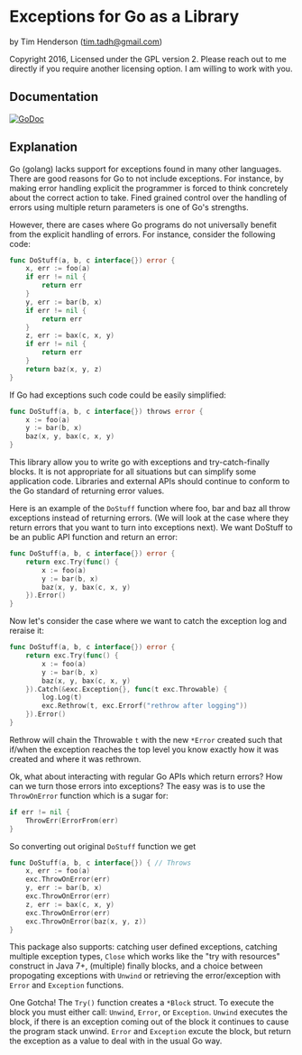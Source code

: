 # Exceptions for Go as a Library

by Tim Henderson (tim.tadh@gmail.com)

Copyright 2016, Licensed under the GPL version 2. Please reach out to me
directly if you require another licensing option. I am willing to work with you.

## Documentation

[![GoDoc](https://godoc.org/github.com/timtadh/data-structures/exc?status.svg)](https://godoc.org/github.com/timtadh/data-structures/exc)

## Explanation

Go (golang) lacks support for exceptions found in many other languages. There
are good reasons for Go to not include exceptions. For instance, by making
error handling explicit the programmer is forced to think concretely about
the correct action to take. Fined grained control over the handling of errors
using multiple return parameters is one of Go's strengths.

However, there are cases where Go programs do not universally benefit from
the explicit handling of errors. For instance, consider the following code:

```go
func DoStuff(a, b, c interface{}) error {
	x, err := foo(a)
	if err != nil {
		return err
	}
	y, err := bar(b, x)
	if err != nil {
		return err
	}
	z, err := bax(c, x, y)
	if err != nil {
		return err
	}
	return baz(x, y, z)
}
```

If Go had exceptions such code could be easily simplified:

```go
func DoStuff(a, b, c interface{}) throws error {
	x := foo(a)
	y := bar(b, x)
	baz(x, y, bax(c, x, y)
}
```

This library allow you to write go with exceptions and try-catch-finally
blocks. It is not appropriate for all situations but can simplify some
application code. Libraries and external APIs should continue to conform to
the Go standard of returning error values.

Here is an example of the `DoStuff` function where foo, bar and baz all throw
exceptions instead of returning errors. (We will look at the case where they
return errors that you want to turn into exceptions next). We want DoStuff to
be an public API function and return an error:

```go
func DoStuff(a, b, c interface{}) error {
	return exc.Try(func() {
		x := foo(a)
		y := bar(b, x)
		baz(x, y, bax(c, x, y)
	}).Error()
}
```

Now let's consider the case where we want to catch the exception log and
reraise it:

```go
func DoStuff(a, b, c interface{}) error {
	return exc.Try(func() {
		x := foo(a)
		y := bar(b, x)
		baz(x, y, bax(c, x, y)
	}).Catch(&exc.Exception{}, func(t exc.Throwable) {
		log.Log(t)
		exc.Rethrow(t, exc.Errorf("rethrow after logging"))
	}).Error()
}
```

Rethrow will chain the Throwable `t` with the new `*Error` created such that
if/when the exception reaches the top level you know exactly how it was
created and where it was rethrown.

Ok, what about interacting with regular Go APIs which return errors? How can
we turn those errors into exceptions? The easy was is to use the
`ThrowOnError` function which is a sugar for:

```go
if err != nil {
	ThrowErr(ErrorFrom(err)
}
```

So converting out original `DoStuff` function we get

```go
func DoStuff(a, b, c interface{}) { // Throws
	x, err := foo(a)
	exc.ThrowOnError(err)
	y, err := bar(b, x)
	exc.ThrowOnError(err)
	z, err := bax(c, x, y)
	exc.ThrowOnError(err)
	exc.ThrowOnError(baz(x, y, z))
}
```

This package also supports: catching user defined exceptions, catching
multiple exception types, `Close` which works like the "try with resources"
construct in Java 7+, (multiple) finally blocks, and a choice between
propogating exceptions with `Unwind` or retrieving the error/exception with
`Error` and `Exception` functions.

One Gotcha! The `Try()` function creates a `*Block` struct. To execute the
block you must either call: `Unwind`, `Error`, or `Exception`. `Unwind`
executes the block, if there is an exception coming out of the block it
continues to cause the program stack unwind. `Error` and `Exception` excute
the block, but return the exception as a value to deal with in the usual Go
way.

